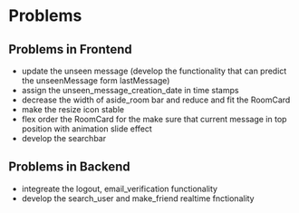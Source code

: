 # Problems

## Problems in Frontend

- update the unseen message (develop the functionality that can predict the unseenMessage form lastMessage)
- assign the unseen_message_creation_date in time stamps
- decrease the width of aside_room bar and reduce and fit the RoomCard
- make the resize icon stable
- flex order the RoomCard for the make sure that current message in top position with animation slide effect
- develop the searchbar

## Problems in Backend

- integreate the logout, email_verification functionality
- develop the search_user and make_friend realtime fnctionality
